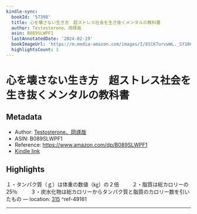 ```yaml
---
kindle-sync:
  bookId: '57398'
  title: 心を壊さない生き方　超ストレス社会を生き抜くメンタルの教科書
  author: Testosterone、岡琢哉
  asin: B089SLWPF1
  lastAnnotatedDate: '2024-02-19'
  bookImageUrl: 'https://m.media-amazon.com/images/I/81CK7urvwWL._SY160.jpg'
  highlightsCount: 1
---
```

# 心を壊さない生き方　超ストレス社会を生き抜くメンタルの教科書
## Metadata
* Author: [Testosterone、岡琢哉](https://www.amazon.comundefined)
* ASIN: B089SLWPF1
* Reference: https://www.amazon.com/dp/B089SLWPF1
* [Kindle link](kindle://book?action=open&asin=B089SLWPF1)

## Highlights
１・タンパク質（ｇ）は体重の数値（㎏）の２倍 　　 ２・脂質は総カロリーの 25％ 　　 ３・炭水化物は総カロリーからタンパク質と脂質のカロリー数を引いたもの — location: [315](kindle://book?action=open&asin=B089SLWPF1&location=315) ^ref-49161

---
